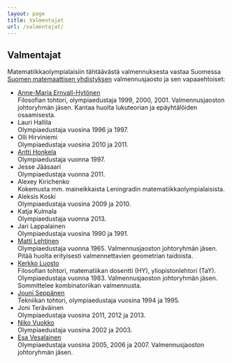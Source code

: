 ```yaml
---
layout: page
title: Valmentajat
url: /valmentajat/
---
```

## Valmentajat

Matematiikkaolympialaisiin tähtäävästä valmennuksesta vastaa Suomessa
[Suomen matemaattisen yhdistyksen][smy] valmennusjaosto ja sen vapaaehtoiset:

*  [Anne-Maria Ernvall-Hytönen][ameh]<br/>
   Filosofian tohtori, olympiaedustaja 1999, 2000, 2001.
   Valmennusjaoston johtoryhmän jäsen. Kantaa huolta lukuteorian ja epäyhtälöiden osaamisesta.
*  Lauri Hallila<br/> Olympiaedustaja vuosina 1996 ja 1997.
*  Olli Hirviniemi<br/>Olympiaedustaja vuosina 2010 ja 2011.
*  [Antti Honkela][ahonkela]<br/> Olympiaedustaja vuonna 1997.
*  Jesse Jääsaari<br/>Olympiaedustaja vuonna 2011.
*  Alexey Kirichenko<br/>
   Kokemusta mm. maineikkaista Leningradin matematiikkaolympialaisista.
*  Aleksis Koski<br/> Olympiaedustaja vuosina 2009 ja 2010.
*  Katja Kulmala<br/> Olympiaedustaja vuonna 2013.
*  Jari Lappalainen<br/> Olympiaedustaja vuosina 1990 ja 1991.
*  [Matti Lehtinen][matti]<br/>
   Olympiaedustaja vuonna 1965. Valmennusjaoston johtoryhmän jäsen.
   Pitää huolta erityisesti valmennettavien geometrian taidoista.
*  [Kerkko Luosto][kluosto]<br/>
   Filosofian tohtori, matematiikan dosentti (HY), yliopistonlehtori (TaY).
   Olympiaedustaja vuonna 1983. Valmennusjaoston johtoryhmän jäsen.
   Sommittelee kombinatoriikan valmennusta.
*  [Jouni Seppänen][jks]<br/> Tekniikan tohtori, olympiaedustaja vuosina 1994 ja 1995.
*  Joni Teräväinen<br/> Olympiaedustaja vuosina 2011, 2012 ja 2013.
*  [Niko Vuokko][ntvuok]<br/> Olympiaedustaja vuosina 2002 ja 2003.
*  [Esa Vesalainen][evvesala]<br/>
   Olympiaedustaja vuosina 2005, 2006 ja 2007. Valmennusjaoston johtoryhmän jäsen.

[smy]: http://www.matemaattinenyhdistys.fi/
[ameh]: http://www.helsinki.fi/~ernvall/
[ahonkela]: http://www.iki.fi/ahonkela/
[matti]: http://www.elisanet.fi/matti.t.Lehtinen
[kluosto]: http://www.helsinki.fi/%7Ekluosto/
[jks]: http://www.iki.fi/jks/
[ntvuok]: http://www.cis.hut.fi/ntvuok/
[evvesala]: http://www.helsinki.fi/~evvesala/
